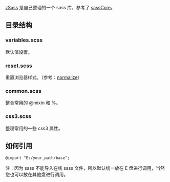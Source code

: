 [zSass](https://github.com/zhuyujia/zSass) 是自己整理的一个 sass 库，参考了 [sassCore](https://github.com/marvin1023/sassCore)。

## 目录结构 ##

### variables.scss ###

默认值设置。

### reset.scss ###

重置浏览器样式。（参考：[normalize](https://github.com/necolas/normalize.css/)）

### common.scss ###

整合常用的 @mixin 和 %。

### css3.scss ###

整理常用的一些 css3 属性。

## 如何引用 ##

    @import "E:/your_path/base";

注：因为 sass 不能导入在线 sass 文件，所以默认统一放在 E 盘进行调用，当然您也可以放在其他盘进行调用。